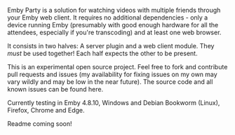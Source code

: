 Emby Party is a solution for watching videos with multiple friends through your Emby web client. It requires no additional dependencies - only a device running Emby (presumably with good enough hardware for all the attendees, especially if you're transcoding) and at least one web browser. 

It consists in two halves: A server plugin and a web client module. They *must* be used together! Each half expects the other to be present.

This is an experimental open source project. Feel free to fork and contribute pull requests and issues (my availability for fixing issues on my own may vary wildly and may be low in the near future). The source code and all known issues can be found here.

Currently testing in Emby 4.8.10, Windows and Debian Bookworm (Linux), Firefox, Chrome and Edge.

Readme coming soon!
